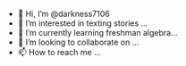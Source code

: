 - 👋 Hi, I’m @darkness7106
- 👀 I’m interested in texting stories ...
- 🌱 I’m currently learning freshman algebra...
- 💞️ I’m looking to collaborate on ...
- 📫 How to reach me ...

<!---
darkness7106/darkness7106 is a ✨ special ✨ repository because its `README.md` (this file) appears on your GitHub profile.
You can click the Preview link to take a look at your changes.
--->
